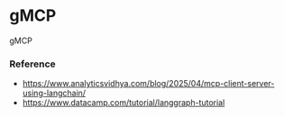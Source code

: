 # gMCP
gMCP

### Reference
- https://www.analyticsvidhya.com/blog/2025/04/mcp-client-server-using-langchain/
- https://www.datacamp.com/tutorial/langgraph-tutorial